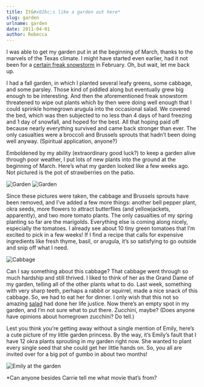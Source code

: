 ```yaml
---
title: It&#x02bc;s like a garden out here*
slug: garden
urlname: garden
date: 2011-04-01
author: Rebecca
---
```

I was able to get my garden put in at the beginning of March, thanks to the
marvels of the Texas climate. I might have started even earlier, had it not been
for a [certain freak snowstorm][a] in February. Oh, but wait, let me back up.

I had a fall garden, in which I planted several leafy greens, some cabbage, and
some parsley. Those kind of piddled along but eventually grew big enough to be
interesting. And then the aforementioned freak snowstorm threatened to wipe out
plants which by then were doing well enough that I could sprinkle homegrown
arugula into the occasional salad. We covered the bed, which was then subjected
to no less than 4 days of hard freezing and 1 day of snowfall, and hoped for the
best. All that hoping paid off because nearly everything survived and came back
stronger than ever. The only casualties were a broccoli and Brussels sprouts
that hadn&#x02bc;t been doing well anyway. (Spiritual application, anyone?)

Emboldened by my ability (extraordinary good luck?) to keep a garden alive
through poor weather, I put lots of new plants into the ground at the beginning
of March. Here&#x02bc;s what my garden looked like a few weeks ago. Not pictured
is the pot of strawberries on the patio.

<img src="{static}/images/2011-03-24-garden-labels.jpg" alt="Garden" class="img-fluid" />

<img src="{static}/images/2011-03-24-garden.jpg" alt="Garden" class="img-fluid" />

Since these pictures were taken, the cabbage and Brussels sprouts have been
removed, and I&#x02bc;ve added a few more things: another bell pepper plant,
okra seeds, more flowers to attract butterflies (and yellowjackets, apparently),
and two more tomato plants. The only casualties of my spring planting so far are
the marigolds. Everything else is coming along nicely, especially the tomatoes.
I already see about 10 tiny green tomatoes that I&#x02bc;m excited to pick in a
few weeks! If I find a recipe that calls for expensive ingredients like fresh
thyme, basil, or arugula, it&#x02bc;s so satisfying to go outside and snip off
what I need.

<img src="{static}/images/2011-03-24-cabbage.jpg" alt="Cabbage" class="img-fluid" />

Can I say something about this cabbage? That cabbage went through so much
hardship and still thrived. I liked to think of her as the Grand Dame of my
garden, telling all of the other plants what to do. Last week, something with
very sharp teeth, perhaps a rabbit or squirrel, made a nice snack of this
cabbage. So, we had to eat her for dinner. I only wish that this not so amazing
[salad][b] had done her life justice. Now there&#x02bc;s an empty spot in my
garden, and I&#x02bc;m not sure what to put there. Zucchini, maybe? (Does anyone
have opinions about homegrown zucchini? Do tell.)

Lest you think you&#x02bc;re getting away without a single mention of Emily,
here&#x02bc;s a cute picture of my little garden princess. By the way,
it&#x02bc;s Emily&#x02bc;s fault that I have 12 okra plants sprouting in my
garden right now. She wanted to plant every single seed that she could get her
little hands on. So, you all are invited over for a big pot of gumbo in about
two months!

<img src="{static}/images/2011-03-25-garden.jpg" alt="Emily at the garden" class="img-fluid" />

\*Can anyone besides Carrie tell me what movie that&#x02bc;s from?

[a]: {filename}/2011-02-14-weather.md
[b]: https://www.allrecipes.com/recipe/172790/amazing-asian-chicken-salad/
